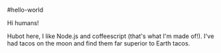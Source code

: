 #hello-world

Hi humans!

Hubot here, I like Node.js and coffeescript (that's what I'm made of!).
I've had tacos on the moon and find them far superior to Earth tacos.
